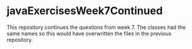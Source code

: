 # javaExercisesWeek7Continued
This repository continues the questions from week 7. The classes had the same names so this would have overwritten the files in the previous repository.
